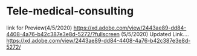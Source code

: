 # Tele-medical-consulting
link for Preview(4/5/2020)
https://xd.adobe.com/view/2443ae89-dd84-4408-4a76-b42c387e3e8d-5272/?fullscreen
(5/5/2020) Updated Link....
https://xd.adobe.com/view/2443ae89-dd84-4408-4a76-b42c387e3e8d-5272/
